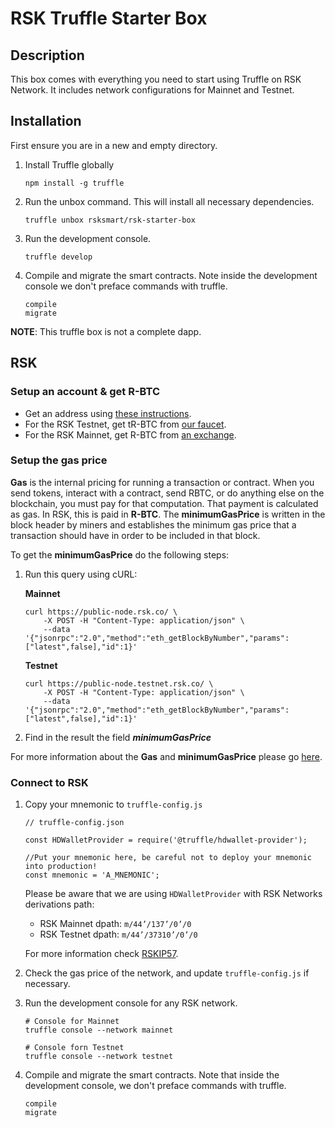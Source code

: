 # RSK Truffle Starter Box

## Description

This box comes with everything you need to start using Truffle on RSK Network. It includes network configurations for Mainnet and Testnet.

## Installation

First ensure you are in a new and empty directory.

1. Install Truffle globally

    ```shell
    npm install -g truffle
    ```

2. Run the unbox command. This will install all necessary dependencies.

    ```shell
    truffle unbox rsksmart/rsk-starter-box
    ```

3. Run the development console.

    ```shell
    truffle develop
    ```

4. Compile and migrate the smart contracts. Note inside the development console we don't preface commands with truffle.

    ```shell
    compile
    migrate
    ```

**NOTE**: This truffle box is not a complete dapp.

## RSK

### Setup an account & get R-BTC

- Get an address using [these instructions](https://developers.rsk.co/rsk/architecture/account-based/ "Account Based RSK Addresses - RSK Developers Portal").
- For the RSK Testnet, get tR-BTC from [our faucet](https://faucet.testnet.rsk.co/).
- For the RSK Mainnet, get R-BTC from [an exchange](https://www.rsk.co/#exchanges-rsk).

### Setup the gas price

**Gas** is the internal pricing for running a transaction or contract. When you send tokens, interact with a contract, send RBTC, or do anything else on the blockchain, you must pay for that computation. That payment is calculated as gas. In RSK, this is paid in **R-BTC**.
The **minimumGasPrice** is written in the block header by miners and establishes the minimum gas price that a transaction should have in order to be included in that block.

To get the **minimumGasPrice** do the following steps:
1. Run this query using cURL:

    **Mainnet**

    ```shell
    curl https://public-node.rsk.co/ \
        -X POST -H "Content-Type: application/json" \
        --data '{"jsonrpc":"2.0","method":"eth_getBlockByNumber","params":["latest",false],"id":1}'
    ```

    **Testnet**

    ```shell
    curl https://public-node.testnet.rsk.co/ \
        -X POST -H "Content-Type: application/json" \
        --data '{"jsonrpc":"2.0","method":"eth_getBlockByNumber","params":["latest",false],"id":1}'
    ```

2. Find in the result the field **_minimumGasPrice_**

For more information about the **Gas** and **minimumGasPrice** please go [here](https://developers.rsk.co/rsk/rbtc/gas/ "Gas - RSK Developers Portal").

### Connect to RSK

1. Copy your mnemonic to `truffle-config.js`

    ```
    // truffle-config.json

    const HDWalletProvider = require('@truffle/hdwallet-provider');

    //Put your mnemonic here, be careful not to deploy your mnemonic into production!
    const mnemonic = 'A_MNEMONIC';
    ```
    Please be aware that we are using `HDWalletProvider` with RSK Networks derivations path:
    - RSK Mainnet dpath: `m/44’/137’/0’/0`
    - RSK Testnet dpath: `m/44’/37310’/0’/0`

    For more information check [RSKIP57](https://github.com/rsksmart/RSKIPs/blob/master/IPs/RSKIP57.md).

2. Check the gas price of the network, and update `truffle-config.js` if necessary.

3. Run the development console for any RSK network.

    ```shell
    # Console for Mainnet
    truffle console --network mainnet

    # Console forn Testnet
    truffle console --network testnet
    ```

4. Compile and migrate the smart contracts. Note that inside the development console, we don't preface commands with truffle.

    ```shell
    compile
    migrate
    ```
    
